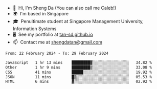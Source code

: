 <!---
tan-sd/tan-sd is a ✨ special ✨ repository because its `README.md` (this file) appears on your GitHub profile.
You can click the Preview link to take a look at your changes.
--->
- 👋  Hi, I'm Sheng Da (You can also call me Caleb!)
- 🌍  I'm based in Singapore
- 🎓  Penultimate student at Singapore Management University, Information Systems
- 🖥️  See my portfolio at [tan-sd.github.io](https://tan-sd.github.io/)
- 📫  Contact me at [shengdatan@gmail.com](mailto:shengdatan@gmail.com)

<!--START_SECTION:waka-->

```txt
From: 22 February 2024 - To: 29 February 2024

JavaScript   1 hr 13 mins    ████████▓░░░░░░░░░░░░░░░░   34.82 %
Other        1 hr 9 mins     ████████▒░░░░░░░░░░░░░░░░   33.08 %
CSS          41 mins         █████░░░░░░░░░░░░░░░░░░░░   19.92 %
JSON         11 mins         █▒░░░░░░░░░░░░░░░░░░░░░░░   05.53 %
HTML         6 mins          ▓░░░░░░░░░░░░░░░░░░░░░░░░   02.92 %
```

<!--END_SECTION:waka-->
